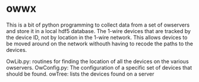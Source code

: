 owwx
====
This is a bit of python programming to collect data from a set of owservers and store it in a local hdf5 database.
The 1-wire devices that are tracked by the device ID, not by location in the 1-wire network. This allows devices to
be moved around on the network withouth having to recode the paths to the devices.



OwLib.py: routines for finding the location of all the devices on the various owservers.
OwConfig.py: The configuration of a specific set of devices that should be found.
owTree: lists the devices found on a server


